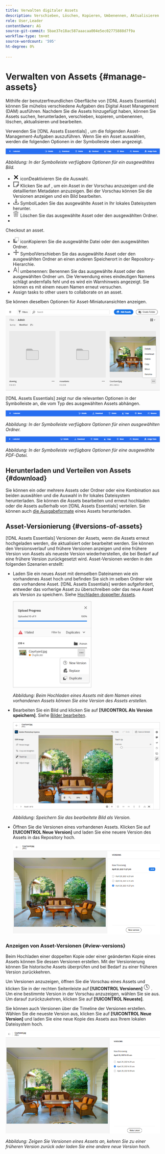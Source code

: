 ```yaml
---
title: Verwalten digitaler Assets
description: Verschieben, Löschen, Kopieren, Umbenennen, Aktualisieren und Versions Ihrer Assets in [!DNL Assets Essentials].
role: User,Leader
contentOwner: AG
source-git-commit: 5bae37e18ac587aaacaa004e5ec02775888d7f9a
workflow-type: tm+mt
source-wordcount: '595'
ht-degree: 0%

---
```



# Verwalten von Assets {#manage-assets}

Mithilfe der benutzerfreundlichen Oberfläche von [!DNL Assets Essentials] können Sie mühelos verschiedene Aufgaben des Digital Asset Management (DAM) ausführen. Nachdem Sie die Assets hinzugefügt haben, können Sie Assets suchen, herunterladen, verschieben, kopieren, umbenennen, löschen, aktualisieren und bearbeiten.

Verwenden Sie [!DNL Assets Essentials] , um die folgenden Asset-Management-Aufgaben auszuführen. Wenn Sie ein Asset auswählen, werden die folgenden Optionen in der Symbolleiste oben angezeigt.

![Symbolleistenoptionen bei der Auswahl eines Assets](assets/toolbar-image-selected.png)

*Abbildung: In der Symbolleiste verfügbare Optionen für ein ausgewähltes Bild.*

* ![Deaktivieren Sie ](assets/do-not-localize/close-icon.png) iconDeaktivieren Sie die Auswahl.
* ![Detailsymbol ](assets/do-not-localize/edit-in-icon.png) Klicken Sie auf , um ein Asset in der Vorschau anzuzeigen und die detaillierten Metadaten anzuzeigen. Bei der Vorschau können Sie die Versionen anzeigen und ein Bild bearbeiten.
* ![Download-](assets/do-not-localize/download-icon.png) SymbolLaden Sie das ausgewählte Asset in Ihr lokales Dateisystem herunter.
* ![Symbol &quot;Löschen&quot;](assets/do-not-localize/delete-icon.png) Löschen Sie das ausgewählte Asset oder den ausgewählten Ordner.
* 

   <!-- ![checkout icon](assets/do-not-localize/checkout-icon.png) --> Checkout an asset.
* ![Kopieren Sie ](assets/do-not-localize/copy-icon.png) iconKopieren Sie die ausgewählte Datei oder den ausgewählten Ordner.
* ![Verschieben-](assets/do-not-localize/move-icon.png) SymbolVerschieben Sie das ausgewählte Asset oder den ausgewählten Ordner an einen anderen Speicherort in der Repository-Hierarchie.
* ![Symbol ](assets/do-not-localize/rename-icon.png) umbenennen: Benennen Sie das ausgewählte Asset oder den ausgewählten Ordner um. Die Verwendung eines eindeutigen Namens schlägt andernfalls fehl und es wird ein Warnhinweis angezeigt. Sie können es mit einem neuen Namen erneut versuchen.
* 
   <!-- ![assign task icon](assets/do-not-localize/assign-task-icon.png) --> Assign tasks to other users to collaborate on an asset.

Sie können dieselben Optionen für Asset-Miniaturansichten anzeigen.

![Optionen für die Asset-Miniaturansicht zum Verwalten eines Assets](assets/options-on-thumbnail.png)

[!DNL Assets Essentials] zeigt nur die relevanten Optionen in der Symbolleiste an, die vom Typ des ausgewählten Assets abhängen.

![Symbolleistenoptionen bei der Auswahl eines Assets](assets/toolbar-folder-selected.png)

*Abbildung: In der Symbolleiste verfügbare Optionen für einen ausgewählten Ordner.*

![Symbolleistenoptionen bei der Auswahl eines Assets](assets/toolbar-pdf-selected.png)

*Abbildung: In der Symbolleiste verfügbare Optionen für eine ausgewählte PDF-Datei.*

## Herunterladen und Verteilen von Assets {#download}

Sie können ein oder mehrere Assets oder Ordner oder eine Kombination aus beiden auswählen und die Auswahl in Ihr lokales Dateisystem herunterladen. Sie können die Assets bearbeiten und erneut hochladen oder die Assets außerhalb von [!DNL Assets Essentials] verteilen. Sie können auch [die Ausgabeformate](/help/add-delete.md#renditions) eines Assets herunterladen.

## Asset-Versionierung {#versions-of-assets}

<!-- 
TBD: query for engineering: How many versions are maintained. What happens when we reach that limit? Are old versions automatically removed? -->

[!DNL Assets Essentials] Versionen der Assets, wenn die Assets erneut hochgeladen werden, die aktualisiert oder bearbeitet werden. Sie können den Versionsverlauf und frühere Versionen anzeigen und eine frühere Version von Assets als neueste Version wiederherstellen, die bei Bedarf auf eine frühere Version zurückgesetzt wird. Asset-Versionen werden in den folgenden Szenarien erstellt:

* Laden Sie ein neues Asset mit demselben Dateinamen wie ein vorhandenes Asset hoch und befinden Sie sich im selben Ordner wie das vorhandene Asset. [!DNL Assets Essentials] werden aufgefordert, entweder das vorherige Asset zu überschreiben oder das neue Asset als Version zu speichern. Siehe [Hochladen doppelter Assets](/help/add-delete.md#resolve-upload-fails).

   ![Erstellen von Versionen beim Hochladen](assets/uploads-manage-duplicates.png)

   *Abbildung: Beim Hochladen eines Assets mit dem Namen eines vorhandenen Assets können Sie eine Version des Assets erstellen.*

* Bearbeiten Sie ein Bild und klicken Sie auf **[!UICONTROL Als Version speichern]**. Siehe [Bilder bearbeiten](/help/edit-images.md).

   ![Bearbeitetes Bild als Version speichern](assets/edit-image2.png)

   *Abbildung: Speichern Sie das bearbeitete Bild als Version.*

* Öffnen Sie die Versionen eines vorhandenen Assets. Klicken Sie auf **[!UICONTROL Neue Version]** und laden Sie eine neuere Version des Assets in das Repository hoch.

   ![Option zum Hochladen einer neuen Version eines Assets aus dem Versionsverlauf](assets/view-asset-versions2.png)

### Anzeigen von Asset-Versionen {#view-versions}

Beim Hochladen einer doppelten Kopie oder einer geänderten Kopie eines Assets können Sie dessen Versionen erstellen. Mit der Versionierung können Sie historische Assets überprüfen und bei Bedarf zu einer früheren Version zurückkehren.

Um Versionen anzuzeigen, öffnen Sie die Vorschau eines Assets und klicken Sie in der rechten Seitenleiste auf **[!UICONTROL Versionen]** ![Versionssymbol](assets/do-not-localize/versions-clock-icon.png) . Um eine bestimmte Version in der Vorschau anzuzeigen, wählen Sie sie aus. Um darauf zurückzukehren, klicken Sie auf **[!UICONTROL Neueste]**.

Sie können auch Versionen über die Timeline der Versionen erstellen. Wählen Sie die neueste Version aus, klicken Sie auf **[!UICONTROL Neue Version]** und laden Sie eine neue Kopie des Assets aus Ihrem lokalen Dateisystem hoch.

![Anzeigen von Asset-Versionen](assets/view-asset-versions1.png)

*Abbildung: Zeigen Sie Versionen eines Assets an, kehren Sie zu einer früheren Version zurück oder laden Sie eine andere neue Version hoch.*
